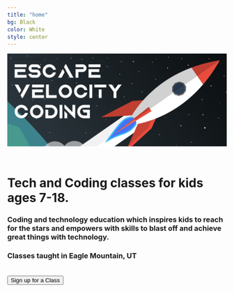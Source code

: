 ```yaml
---
title: "home"
bg: Black
color: White 
style: center
---
```

<!-- <h1>Escape Velocity Coding</h1> -->
<div class="fullscreen" style="padding-bottom: 25px;">
  <img src="img/evcoding.jpeg" alt="Cartoon Rocket in space" width="100%" height="80%" class="scale-with-grid">
</div>
<h1 style="center"> Tech and Coding classes for kids ages 7-18.</h1>
<!-- <h3 style="center"> Helping kids reach to the stars and beyond with tech skills by inspiring excitement, creativity, and cooperation. </h3> -->
<h3 style="center"> Coding and technology education which inspires kids to reach for the stars and  empowers with skills to blast off and achieve great things with technology.</h3>
<h3 style="center"> Classes taught in Eagle Mountain, UT</h3>
<div style="center">
  <form class="submit-button" action="https://forms.gle/BA7YnL5UD7W68twe8" target="_blank">
    <input type="submit" style="margin-top: 20px;" value="Sign up for a Class" />
  </form>
</div>
<!-- <h2 style="center"> </h2> -->

